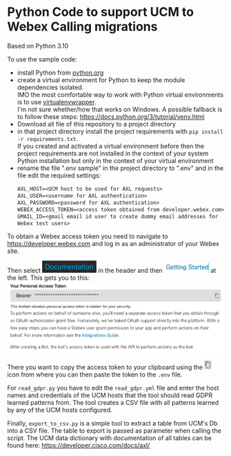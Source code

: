 # Python Code to support UCM to Webex Calling migrations

Based on Python 3.10

To use the sample code:
* install Python from [python.org](https://www.python.org)
* create a virtual environment for Python to keep the module dependencies isolated.  
  IMO the most comfortable way to work with Python virtual environments is to use [virtualenvwrapper](https://virtualenvwrapper.readthedocs.io/en/latest/).  
  I'm not sure whether/how that works on Windows.
  A possible fallback is to follow these steps: https://docs.python.org/3/tutorial/venv.html  
* Download all file of this repository to a project directory
* in that project directory install the project requirements with `pip install -r requirements.txt`.  
  If you created and activated a virtual environment before then the project requirements are not installed in the 
  context of your system Python installation but only in the context of your virtual environment  
* rename the file ".env sample" in the project directory to ".env" and in the file edit the required settings: 
  ```
  AXL_HOST=<UCM host to be used for AXL requests>  
  AXL_USER=<username for AXL authentication>  
  AXL_PASSWORD=<password for AXL authentication>  
  WEBEX_ACCESS_TOKEN=<access token obtained from developer.webex.com>  
  GMAIL_ID=<gmail email id user to create dummy email addresses for Webex test users>
  ```
 
To obtain a Webex access token you need to navigate to https://developer.webex.com and log in as an administrator of 
your Webex site.

Then select ![img_4.png](.README_images/img_4.png) in the header and then ![img_5.png](.README_images/img_5.png) at 
the left. This gets you to this:
![img_2.png](.README_images/img_2.png)

There you want to copy the access token to your clipboard using the ![img_6.png](.README_images/img_6.png) icon from 
where you can then paste the token to the `.env` file.

For `read_gdpr.py` you have to edit the `read_gdpr.yml` file and enter the host names and credentials of the UCM hosts 
that the tool should read GDPR learned patterns from. The tool creates a CSV file with all patterns learned by any of 
the UCM hosts configured.

Finally, `export_to_csv.py` is a simple tool to extract a table from UCM's Db into a CSV file. The table to export is 
passed as parameter when calling the script. The UCM data dictionary with documentation of all tables can be found here: 
https://developer.cisco.com/docs/axl/ 
